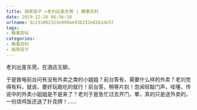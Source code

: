```yaml
---
title: 搞笑段子->老刘出差东莞 | 糗事百科
date: 2019-12-26 06:36:10
urlname: 0c231062323e999ae93b232e0261de57
tags: 
- 糗事百科
categories:
- 糗事百科
- 搞笑段子
---
```

老刘出差东莞，在酒店无聊。

于是致电前台问有没有外卖之类的小姐姐？前台答有，需要什么样的外卖？老刘觉得有料，就说，要好玩能吃的就行！前台答，稍等片刻！忽闻轻敲门声，哇噻，传说中的外卖小姐姐是不是来了？老刘于是急忙过去开门，晕，真的只是送外卖的，一份烧鸡饭还送了扑克牌！……


